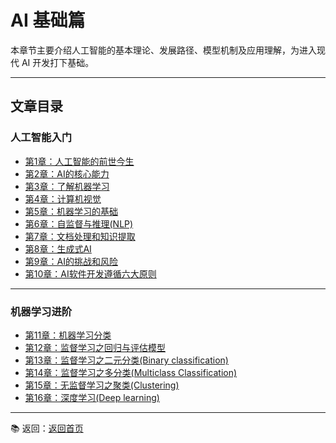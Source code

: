 # AI 基础篇

本章节主要介绍人工智能的基本理论、发展路径、模型机制及应用理解，为进入现代 AI 开发打下基础。

---

## 文章目录

### 人工智能入门

- [第1章：人工智能的前世今生](第1章-人工智能的前世今生.md)
- [第2章：AI的核心能力](第2章-AI的核心能力.md)
- [第3章：了解机器学习](第3章-了解机器学习.md)
- [第4章：计算机视觉](第4章-计算机视觉.md)
- [第5章：机器学习的基础](第5章-机器学习的基础.md)
- [第6章：自监督与推理(NLP)](第6章-自监督与推理%28NLP%29.md)
- [第7章：文档处理和知识提取](第7章-文档处理和知识提取.md)
- [第8章：生成式AI](第8章-生成式AI.md)
- [第9章：AI的挑战和风险](第9章-AI的挑战和风险.md)
- [第10章：AI软件开发遵循六大原则](第10章-AI软件开发遵循六大原则.md)

---

### 机器学习进阶

- [第11章：机器学习分类](第11章-机器学习分类.md)
- [第12章：监督学习之回归与评估模型](第12章-监督学习之回归与评估模型.md)
- [第13章：监督学习之二元分类(Binary classification)](<第13章-监督学习之二元分类(Binary Classification).md>)
- [第14章：监督学习之多分类(Multiclass Classification)](<第14章-监督学习之多类分类 (Multiclass Classification).md>)
- [第15章：无监督学习之聚类(Clustering)](<第15章-无监督学习之集群(Clustering)>)
- [第16章：深度学习(Deep learning)](<第16章-深度学习(Deep learning)>)

---

📚 返回：[返回首页](../README.md)
